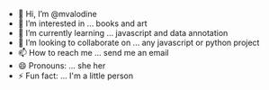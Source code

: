- 👋 Hi, I’m @mvalodine
- 👀 I’m interested in ... books and art
- 🌱 I’m currently learning ... javascript and data annotation
- 💞️ I’m looking to collaborate on ... any javascript or python project
- 📫 How to reach me ... send me an email
- 😄 Pronouns: ... she her
- ⚡ Fun fact: ... I'm a little person

<!---
mvalodine/mvalodine is a ✨ special ✨ repository because its `README.md` (this file) appears on your GitHub profile.
You can click the Preview link to take a look at your changes.
--->
